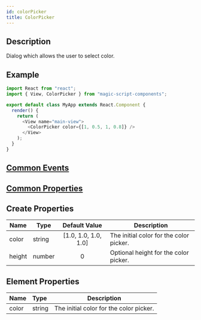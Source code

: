 ```yaml
---
id: colorPicker
title: ColorPicker
---
```


## Description

Dialog which allows the user to select color.

## Example

```javascript
import React from "react";
import { View, ColorPicker } from "magic-script-components";

export default class MyApp extends React.Component {
  render() {
    return (
      <View name="main-view">
        <ColorPicker color={[1, 0.5, 1, 0.8]} />
      </View>
    );
  }
}
```

## [Common Events](../types/Events.md)

## [Common Properties](../types/Properties.md)

## Create Properties

| Name   | Type   |    Default Value     | Description                             |
| ------ | ------ | :------------------: | --------------------------------------- |
| color  | string | [1.0, 1.0, 1.0, 1.0] | The initial color for the color picker. |
| height | number |          0           | Optional height for the color picker.   |

## Element Properties

| Name  | Type   | Description                             |
| :---- | :----- | --------------------------------------- |
| color | string | The initial color for the color picker. |
